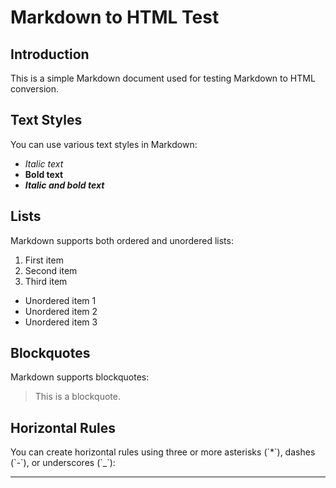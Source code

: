 # Markdown to HTML Test

## Introduction

This is a simple Markdown document used for testing Markdown to HTML conversion.

## Text Styles

You can use various text styles in Markdown:

- *Italic text*
- **Bold text**
- ***Italic and bold text***

## Lists

Markdown supports both ordered and unordered lists:

1. First item
2. Second item
3. Third item

- Unordered item 1
- Unordered item 2
- Unordered item 3

## Blockquotes

Markdown supports blockquotes:

> This is a blockquote.

## Horizontal Rules

You can create horizontal rules using three or more asterisks (\`*\`), dashes (\`-\`), or underscores (\`_\`):

---
